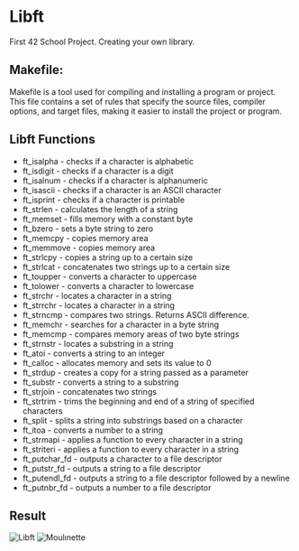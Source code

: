 # Libft
First 42 School Project. Creating your own library.

## Makefile:

Makefile is a tool used for compiling and installing a program or project. This file contains a set of rules that specify the source files, compiler options, and target files, making it easier to install the project or program.

## Libft Functions
- ft_isalpha - checks if a character is alphabetic
- ft_isdigit - checks if a character is a digit
- ft_isalnum - checks if a character is alphanumeric
- ft_isascii - checks if a character is an ASCII character
- ft_isprint - checks if a character is printable
- ft_strlen - calculates the length of a string
- ft_memset - fills memory with a constant byte
- ft_bzero - sets a byte string to zero
- ft_memcpy - copies memory area
- ft_memmove - copies memory area
- ft_strlcpy - copies a string up to a certain size
- ft_strlcat - concatenates two strings up to a certain size
- ft_toupper - converts a character to uppercase
- ft_tolower - converts a character to lowercase
- ft_strchr - locates a character in a string
- ft_strrchr - locates a character in a string
- ft_strncmp - compares two strings. Returns ASCII difference.
- ft_memchr - searches for a character in a byte string
- ft_memcmp - compares memory areas of two byte strings
- ft_strnstr - locates a substring in a string
- ft_atoi - converts a string to an integer
- ft_calloc - allocates memory and sets its value to 0
- ft_strdup - creates a copy for a string passed as a parameter
- ft_substr - converts a string to a substring
- ft_strjoin - concatenates two strings
- ft_strtrim - trims the beginning and end of a string of specified characters 
- ft_split - splits a string into substrings based on a character
- ft_itoa - converts a number to a string
- ft_strmapi - applies a function to every character in a string
- ft_striteri - applies a function to every character in a string
- ft_putchar_fd - outputs a character to a file descriptor
- ft_putstr_fd - outputs a string to a file descriptor
- ft_putendl_fd - outputs a string to a file descriptor followed by a newline
- ft_putnbr_fd - outputs a number to a file descriptor


## Result
![Libft](https://r.resimlink.com/SQ9vRoWy.png)
![Moulınette](https://r.resimlink.com/-gneN1_B.png)
